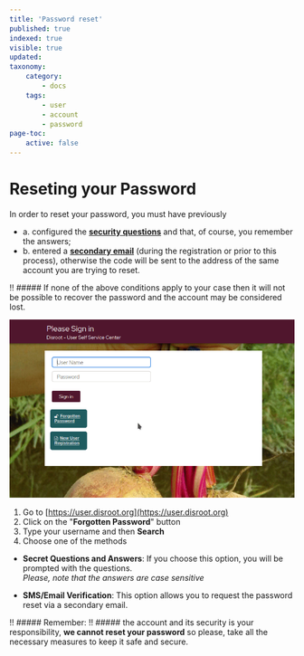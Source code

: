 ```yaml
---
title: 'Password reset'
published: true
indexed: true
visible: true
updated:
taxonomy:
    category:
        - docs
    tags:
        - user
        - account
        - password
page-toc:
    active: false
---
```


#  Reseting your Password
In order to reset your password, you must have previously

- a. configured the [**security questions**](../../questions) and that, of course, you remember the answers;
- b. entered a [**secondary email**](../../profile) (during the registration or prior to this process), otherwise the code will be sent to the address of the same account you are trying to reset.

!! ##### If none of the above conditions apply to your case then it will not be possible to recover the password and the account may be considered lost.

![](en/reset.gif)

1. Go to [https://user.disroot.org](https://user.disroot.org)
2. Click on the "**Forgotten Password**" button
3. Type your username and then **Search**
4. Choose one of the methods
  - **Secret Questions and Answers**: If you choose this option, you will be prompted with the questions.<br> *Please, note that the answers are case sensitive*

  - **SMS/Email Verification**: This option allows you to request the password reset via a secondary email.

!! ##### Remember:
!! ##### the account and its security is your responsibility, **we cannot reset your password** so please, take all the necessary measures to keep it safe and secure.
